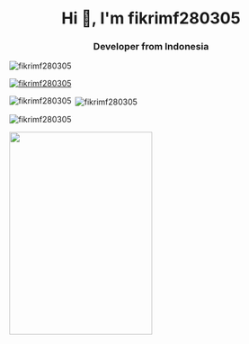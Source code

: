 <h1 align="center">Hi 👋, I'm fikrimf280305</h1>
<h3 align="center">Developer from Indonesia</h3>

<p align="left"> <img src="https://komarev.com/ghpvc/?username=fikrimf280305&label=Profile%20views&color=0e75b6&style=flat&theme=onedark" alt="fikrimf280305" /> </p>

<p align="left"> <a href="https://github.com/ryo-ma/github-profile-trophy"><img src="https://github-profile-trophy.vercel.app/?username=fikrimf280305&theme=onedark" alt="fikrimf280305" /></a> </p>

<p><img align="left" src="https://github-readme-stats.vercel.app/api/top-langs?username=fikrimf280305&show_icons=true&locale=en&theme=onedark&layout=compact" alt="fikrimf280305" /></p>

<p>&nbsp;<img align="center" src="https://github-readme-stats.vercel.app/api?username=fikrimf280305&show_icons=true&locale=en&theme=onedark" alt="fikrimf280305" /></p>

<p><img align="center" src="https://github-readme-streak-stats.herokuapp.com/?user=fikrimf280305&theme=onedark" alt="fikrimf280305" /></p>

<img src=https://github.com/user-attachments/assets/e849271d-c556-4a59-b094-ddcdbbfa88d4 width="254" height="360">
